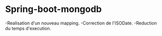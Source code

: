 # Spring-boot-mongodb

-Realisation d'un nouveau mapping.
-Correction de l'ISODate.
-Reduction du temps d'execution.
